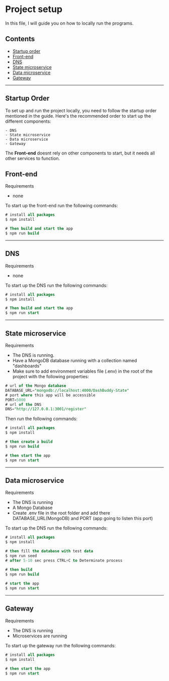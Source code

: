 # Project setup

In this file, I will guide you on how to locally run the programs.

## Contents

- [Startup order](#startup-order)
- [Front-end](#front-end)
- [DNS](#dns)
- [State microservice](#state-microservice)
- [Data microservice](#data-microservice)
- [Gateway](#gateway)
***

## Startup Order

To set up and run the project locally, you need to follow the startup order mentioned in the guide. Here's the recommended order to start up the different components:

    - DNS
    - State microservice
    - Data microservice
    - Gateway

The **Front-end** doesnt rely on other components to start, but it needs all other services to function.

## Front-end

Requirements
- none

To start up the front-end run the following commands:
```sql
# install all packages
$ npm install

# Then build and start the app
$ npm run build
```
***

## DNS 
Requirements
- none

To start up the DNS run the following commands:
```sql
# install all packages
$ npm install

# Then build and start the app
$ npm run start
```

----------------
## State microservice
Requirements
- The DNS is running.
- Have a MongoDB database running with a collection named "dashboards"
- Make sure to add environment variables file (.env) in the root of the project with the following properties:
```sql
# url of the Mongo database
DATABASE_URL="mongodb://localhost:4000/DashBuddy-State"
# port where this app will be accessible
PORT=5000
# url of the DNS
DNS="http://127.0.0.1:3001/register"
```
Then run the following commands:
```sql
# install all packages
$ npm install

# then create a build
$ npm run build

# then start the app
$ npm run start
```

----------------
## Data microservice

Requirements
- The DNS is running
- A Mongo Database
- Create .env file in the root folder and add there DATABASE_URL(MongoDB) and PORT (app going to listen this port)

To start up the DNS run the following commands:
```sql
# install all packages
$ npm install

# then fill the database with test data
$ npm run seed
# after 5-10 sec press CTRL+C to Determinate process

# then build
$ npm run build
    
# start the app
$ npm run start
```

----------------
## Gateway
Requirements
- The DNS is running
- Microservices are running

To start up the gateway run the following commands:
```sql
# install all packages
$ npm install

# then start the app
$ npm run start
```
